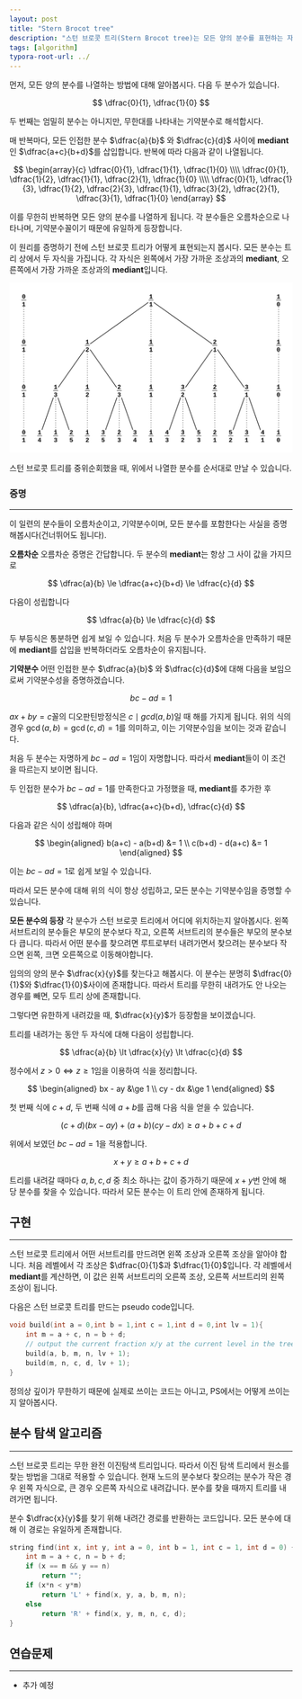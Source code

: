 ```yaml
---
layout: post
title: "Stern Brocot tree"
description: "스턴 브로콧 트리(Stern Brocot tree)는 모든 양의 분수를 표현하는 자료구조 입니다."
tags: [algorithm]
typora-root-url: ../
---
```


먼저, 모든 양의 분수를 나열하는 방법에 대해 알아봅시다. 다음 두 분수가 있습니다.

$$
\dfrac{0}{1}, \dfrac{1}{0}
$$

두 번째는 엄밀히 분수는 아니지만, 무한대를 나타내는 기약분수로 해석합시다.

매 반복마다, 모든 인접한 분수 $\dfrac{a}{b}$ 와 $\dfrac{c}{d}$ 사이에 **mediant**인 $\dfrac{a+c}{b+d}$를 삽입합니다. 반복에 따라 다음과 같이 나열됩니다.

$$
\begin{array}{c}
    \dfrac{0}{1}, \dfrac{1}{1}, \dfrac{1}{0} \\\\
    \dfrac{0}{1}, \dfrac{1}{2}, \dfrac{1}{1}, \dfrac{2}{1}, \dfrac{1}{0} \\\\
    \dfrac{0}{1}, \dfrac{1}{3}, \dfrac{1}{2}, \dfrac{2}{3}, \dfrac{1}{1}, \dfrac{3}{2}, \dfrac{2}{1}, \dfrac{3}{1}, \dfrac{1}{0}
    \end{array}
$$

이를 무한히 반복하면 모든 양의 분수를 나열하게 됩니다. 각 분수들은 오름차순으로 나타나며, 기약분수꼴이기 때문에 유일하게 등장합니다.

이 원리를 증명하기 전에 스턴 브로콧 트리가 어떻게 표현되는지 봅시다. 모든 분수는 트리 상에서 두 자식을 가집니다. 각 자식은 왼쪽에서 가장 가까운 조상과의 **mediant**, 오른쪽에서 가장 가까운 조상과의 **mediant**입니다.

![](/assets/postimg/2021-01-23-the-stern-borcot-tree/1024px-SternBrocotTree.svg.png)

스턴 브로콧 트리를 중위순회했을 때, 위에서 나열한 분수를 순서대로 만날 수 있습니다.

### 증명
---
이 일련의 분수들이 오름차순이고, 기약분수이며, 모든 분수를 포함한다는 사실을 증명해봅시다(건너뛰어도 됩니다).

**오름차순** 오름차순 증명은 간답합니다. 두 분수의 **mediant**는 항상 그 사이 값을 가지므로

$$
\dfrac{a}{b} \le \dfrac{a+c}{b+d} \le \dfrac{c}{d}
$$

다음이 성립합니다

$$
\dfrac{a}{b} \le \dfrac{c}{d}
$$

두 부등식은 통분하면 쉽게 보일 수 있습니다. 처음 두 분수가 오름차순을 만족하기 때문에 **mediant**를 삽입을 반복하더라도 오름차순이 유지됩니다.


**기약분수** 어떤 인접한 분수 $\dfrac{a}{b}$ 와 $\dfrac{c}{d}$에 대해 다음을 보임으로써 기약분수성을 증명하겠습니다.

$$
bc - ad = 1
$$

$ax+by=c$꼴의 디오판틴방정식은 $c \mid gcd(a,b)$일 때 해를 가지게 됩니다. 위의 식의 경우 $\gcd(a,b) = \gcd(c,d) = 1$를 의미하고, 이는 기약분수임을 보이는 것과 같습니다.

처음 두 분수는 자명하게 $bc - ad = 1$임이 자명합니다. 따라서 **mediant**들이 이 조건을 따르는지 보이면 됩니다.

두 인접한 분수가 $bc - ad = 1$를 만족한다고 가정했을 때, **mediant**를 추가한 후

$$
\dfrac{a}{b}, \dfrac{a+c}{b+d}, \dfrac{c}{d}
$$

다음과 같은 식이 성립해야 하며

$$
\begin{aligned}
    b(a+c) - a(b+d) &= 1 \\
    c(b+d) - d(a+c) &= 1
\end{aligned}
$$

이는 $bc - ad = 1$로 쉽게 보일 수 있습니다.

따라서 모든 분수에 대해 위의 식이 항상 성립하고, 모든 분수는 기약분수임을 증명할 수 있습니다.

**모든 분수의 등장** 각 분수가 스턴 브로콧 트리에서 어디에 위치하는지 알아봅시다. 왼쪽 서브트리의 분수들은 부모의 분수보다 작고, 오른쪽 서브트리의 분수들은 부모의 분수보다 큽니다. 따라서 어떤 분수를 찾으려면 루트로부터 내려가면서 찾으려는 분수보다 작으면 왼쪽, 크면 오른쪽으로 이동해야합니다.

임의의 양의 분수 $\dfrac{x}{y}$를 찾는다고 해봅시다. 이 분수는 분명히 $\dfrac{0}{1}$와 $\dfrac{1}{0}$사이에 존재합니다. 따라서 트리를 무한히 내려가도 안 나오는 경우를 빼면, 모두 트리 상에 존재합니다. 

그렇다면 유한하게 내려갔을 때, $\dfrac{x}{y}$가 등장함을 보이겠습니다.

트리를 내려가는 동안 두 자식에 대해 다음이 성립합니다.

$$
\dfrac{a}{b} \lt \dfrac{x}{y} \lt \dfrac{c}{d}
$$

정수에서 $z \gt 0 \iff z \ge 1$임을 이용하여 식을 정리합니다.

$$
\begin{aligned}
    bx - ay &\ge 1 \\
    cy - dx &\ge 1
\end{aligned}
$$

첫 번째 식에 $c+d$, 두 번째 식에 $a+b$를 곱해 다음 식을 얻을 수 있습니다.

$$
(c+d)(bx - ay) + (a+b)(cy - dx) \ge a+b+c+d
$$

위에서 보였던 $bc-ad=1$을 적용합니다.

$$
x+y \ge a+b+c+d
$$

트리를 내려갈 때마다 $a,b,c,d$ 중 최소 하나는 값이 증가하기 때문에 $x+y$번 안에 해당 분수를 찾을 수 있습니다. 따라서 모든 분수는 이 트리 안에 존재하게 됩니다.

## 구현
---
스턴 브로콧 트리에서 어떤 서브트리를 만드려면 왼쪽 조상과 오른쪽 조상을 알아야 합니다. 처음 레벨에서 각 조상은 $\dfrac{0}{1}$과 $\dfrac{1}{0}$입니다. 각 레벨에서 **mediant**를 계산하면, 이 값은 왼쪽 서브트리의 오른쪽 조상, 오른쪽 서브트리의 왼쪽 조상이 됩니다.

다음은 스턴 브로콧 트리를 만드는 pseudo code입니다.

~~~cpp
void build(int a = 0,int b = 1,int c = 1,int d = 0,int lv = 1){
    int m = a + c, n = b + d;
    // output the current fraction x/y at the current level in the tree
    build(a, b, m, n, lv + 1);
    build(m, n, c, d, lv + 1);
}
~~~

정의상 깊이가 무한하기 때문에 실제로 쓰이는 코드는 아니고, PS에서는 어떻게 쓰이는지 알아봅시다.

## 분수 탐색 알고리즘
---
스턴 브로콧 트리는 무한 완전 이진탐색 트리입니다. 따라서 이진 탐색 트리에서 원소를 찾는 방법을 그대로 적용할 수 있습니다. 현재 노드의 분수보다 찾으려는 분수가 작은 경우 왼쪽 자식으로, 큰 경우 오른쪽 자식으로 내려갑니다. 분수를 찾을 때까지 트리를 내려가면 됩니다.

분수 $\dfrac{x}{y}$를 찾기 위해 내려간 경로를 반환하는 코드입니다. 모든 분수에 대해 이 경로는 유일하게 존재합니다.

~~~cpp
string find(int x, int y, int a = 0, int b = 1, int c = 1, int d = 0) {
    int m = a + c, n = b + d;
    if (x == m && y == n)
        return "";
    if (x*n < y*m)
        return 'L' + find(x, y, a, b, m, n);
    else
        return 'R' + find(x, y, m, n, c, d);
}
~~~

## 연습문제
---
 * 추가 예정
